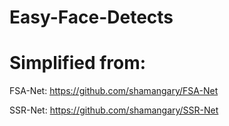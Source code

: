 # Easy-Face-Detects

# Simplified from:

FSA-Net:
https://github.com/shamangary/FSA-Net

SSR-Net:
https://github.com/shamangary/SSR-Net
